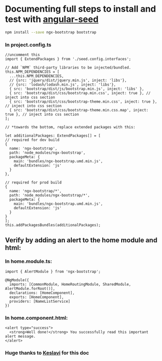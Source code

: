 # Documenting full steps to install and test with [angular-seed](https://github.com/mgechev/angular-seed)

  ```bash
  npm install --save ngx-bootstrap bootstrap
  ```

### In **project.config.ts**

  ```
  //uncomment this
  import { ExtendPackages } from './seed.config.interfaces';

  // Add `NPM` third-party libraries to be injected/bundled.
  this.NPM_DEPENDENCIES = [
    ...this.NPM_DEPENDENCIES,
    // {src: 'jquery/dist/jquery.min.js', inject: 'libs'},
    // {src: 'lodash/lodash.min.js', inject: 'libs'},
    { src: 'bootstrap/dist/js/bootstrap.min.js', inject: 'libs' },
    { src: 'bootstrap/dist/css/bootstrap.min.css', inject: true }, // inject into css section
    { src: 'bootstrap/dist/css/bootstrap-theme.min.css', inject: true }, // inject into css section
    { src: 'bootstrap/dist/css/bootstrap-theme.min.css.map', inject: true }, // inject into css section
  ];

  // *towards the bottom, replace extended packages with this:

  let additionalPackages: ExtendPackages[] = [
  // required for dev build
  {
    name: 'ngx-bootstrap',
    path: 'node_modules/ngx-bootstrap',
    packageMeta: {
      main: 'bundles/ngx-bootstrap.umd.min.js',
      defaultExtension: 'js'
    }
  },

  // required for prod build
  {
    name: 'ngx-bootstrap/*',
    path: 'node_modules/ngx-bootstrap/*',
    packageMeta: {
      main: 'bundles/ngx-bootstrap.umd.min.js',
      defaultExtension: 'js'
    }
  }
  ];
  this.addPackagesBundles(additionalPackages);
  ```


## Verify by adding an alert to the home module and html:

### In **home.module.ts:**

  ```
  import { AlertModule } from 'ngx-bootstrap';

  @NgModule({
    imports: [CommonModule, HomeRoutingModule, SharedModule, AlertModule.forRoot()],
    declarations: [HomeComponent],
    exports: [HomeComponent],
    providers: [NameListService]
  })
  ```

### In **home.component.html:**

  ```
  <alert type="success">
    <strong>Well done!</strong> You successfully read this important alert message.
  </alert>
  ```

### Huge thanks to [Keslavi](https://github.com/keslavi) for this doc
